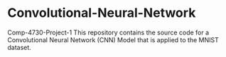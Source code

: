 # Convolutional-Neural-Network
Comp-4730-Project-1
This repository contains the source code for a Convolutional Neural Network (CNN) Model that is applied to the MNIST dataset. 
